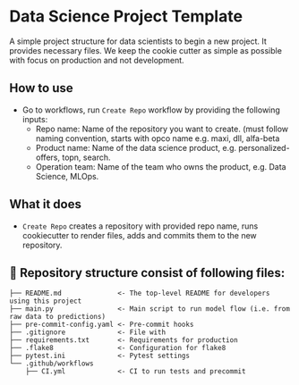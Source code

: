 # Data Science Project Template

A simple project structure for data scientists to begin a new project. It provides necessary files.
We keep the cookie cutter as simple as possible with focus on production and not development.

## How to use
- Go to workflows, run `Create Repo` workflow by providing the following inputs:
    - Repo name: Name of the repository you want to create. (must follow naming convention, starts with opco name e.g. maxi, dll, alfa-beta
    - Product name: Name of the data science product, e.g. personalized-offers, topn, search.
    - Operation team: Name of the team who owns the product, e.g. Data Science, MLOps.

## What it does
- `Create Repo` creates a repository with provided repo name, runs cookiecutter to render files, adds and commits them to the new repository. 


## 📖 Repository structure consist of following files:
    ├── README.md              <- The top-level README for developers using this project
    ├── main.py                <- Main script to run model flow (i.e. from raw data to predictions)
    ├── pre-commit-config.yaml <- Pre-commit hooks
    ├── .gitignore             <- File with 
    ├── requirements.txt       <- Requirements for production
    ├── .flake8                <- Configuration for flake8
    ├── pytest.ini             <- Pytest settings
    └── .github/workflows
        ├── CI.yml             <- CI to run tests and precommit
